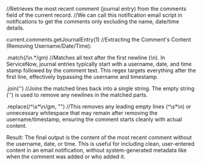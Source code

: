 //Retrieves the most recent comment (journal entry) from the comments field of the current record.
//We can call this notification email script in notifications to get the comments only excluding the name, date/time details.

current.comments.getJournalEntry(1)
//Extracting the Comment's Content (Removing Username/Date/Time):

.match(/\n.*/gm)
//Matches all text after the first newline (\n). In ServiceNow, journal entries typically start with a username, date, and time stamp followed by the comment text. This regex targets everything after the first line, effectively bypassing the username and timestamp.


.join('')
//Joins the matched lines back into a single string. The empty string ('') is used to remove any newlines in the matched parts.


.replace(/^\s*\n/gm, "")
//This removes any leading empty lines (^\s*\n) or unnecessary whitespace that may remain after removing the username/timestamp, ensuring the comment starts cleanly with actual content.


Result: The final output is the content of the most recent comment without the username, date, or time. This is useful for including clean, user-entered content in an email notification, without system-generated metadata like when the comment was added or who added it.
